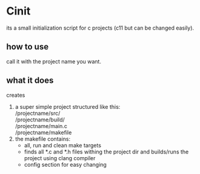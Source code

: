 # Cinit
its a small initialization script for c projects (c11 but can be changed easily).

## how to use
call it with the project name you want.
## what it does
creates
1. a super simple project structured like this:\
   /projectname/src/\
   /projectname/build/\
   /projectname/main.c\
   /projectname/makefile
2. the makefile contains:
   * all, run and clean make targets
   * finds all *.c and *.h files withing the project dir and builds/runs the project using clang compiler
   * config section for easy changing

